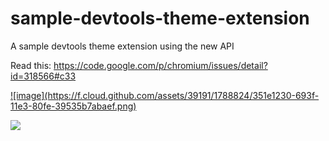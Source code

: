 sample-devtools-theme-extension
===============================

A sample devtools theme extension using the new API

Read this:  https://code.google.com/p/chromium/issues/detail?id=318566#c33 


<a href="https://chrome.google.com/webstore/detail/rainbow-devtools-theme/bafncadmgpabpojoohpejlmdbligjjlb">
![image](https://f.cloud.github.com/assets/39191/1788824/351e1230-693f-11e3-80fe-39535b7abaef.png)
</a>


![](https://lh4.googleusercontent.com/ThGYV8LIoSaOdw2aSUOyS1pbyQoIUDyIEUtzoCC34xawpUQUqzn9Ot_M5f9g9_WE0hCI_QVaPQ=s640-h400-e365-rw)
